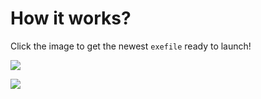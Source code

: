 # How it works?
Click the image to get the newest `exefile` ready to launch!

![](https://github.com/nukeknurs/Dark-Window/blob/master/screenshoots/Crabs_LQ.gif)

[![](https://github.com/nukeknurs/Dark-Window/blob/master/screenshoots/Crabs_LQ.gif)](https://github.com/nukeknurs/Dark-Window/releases)
